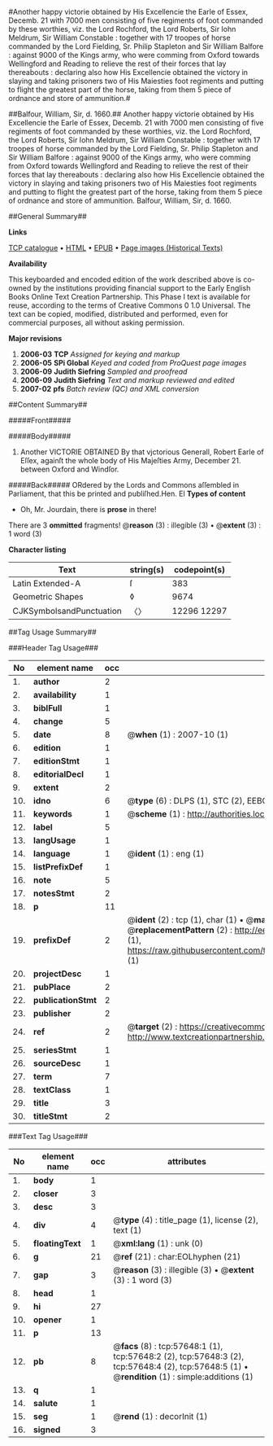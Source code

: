#Another happy victorie obtained by His Excellencie the Earle of Essex, Decemb. 21 with 7000 men consisting of five regiments of foot commanded by these worthies, viz. the Lord Rochford, the Lord Roberts, Sir Iohn Meldrum, Sir William Constable : together with 17 troopes of horse commanded by the Lord Fielding, Sr. Philip Stapleton and Sir William Balfore : against 9000 of the Kings army, who were comming from Oxford towards Wellingford and Reading to relieve the rest of their forces that lay thereabouts : declaring also how His Excellencie obtained the victory in slaying and taking prisoners two of His Maiesties foot regiments and putting to flight the greatest part of the horse, taking from them 5 piece of ordnance and store of ammunition.#

##Balfour, William, Sir, d. 1660.##
Another happy victorie obtained by His Excellencie the Earle of Essex, Decemb. 21 with 7000 men consisting of five regiments of foot commanded by these worthies, viz. the Lord Rochford, the Lord Roberts, Sir Iohn Meldrum, Sir William Constable : together with 17 troopes of horse commanded by the Lord Fielding, Sr. Philip Stapleton and Sir William Balfore : against 9000 of the Kings army, who were comming from Oxford towards Wellingford and Reading to relieve the rest of their forces that lay thereabouts : declaring also how His Excellencie obtained the victory in slaying and taking prisoners two of His Maiesties foot regiments and putting to flight the greatest part of the horse, taking from them 5 piece of ordnance and store of ammunition.
Balfour, William, Sir, d. 1660.

##General Summary##

**Links**

[TCP catalogue](http://www.ota.ox.ac.uk/tcp/)  • 
[HTML](http://tei.it.ox.ac.uk/tcp/Texts-HTML/free/A30/A30173.html)  • 
[EPUB](http://tei.it.ox.ac.uk/tcp/Texts-EPUB/free/A30/A30173.epub) • 
[Page images (Historical Texts)](https://data.historicaltexts.jisc.ac.uk/view?pubId=eebo-12258403e&pageId=eebo-12258403e-57648-1)

**Availability**

This keyboarded and encoded edition of the
	       work described above is co-owned by the institutions
	       providing financial support to the Early English Books
	       Online Text Creation Partnership. This Phase I text is
	       available for reuse, according to the terms of Creative
	       Commons 0 1.0 Universal. The text can be copied,
	       modified, distributed and performed, even for
	       commercial purposes, all without asking permission.

**Major revisions**

1. __2006-03__ __TCP__ *Assigned for keying and markup*
1. __2006-05__ __SPi Global__ *Keyed and coded from ProQuest page images*
1. __2006-09__ __Judith Siefring__ *Sampled and proofread*
1. __2006-09__ __Judith Siefring__ *Text and markup reviewed and edited*
1. __2007-02__ __pfs__ *Batch review (QC) and XML conversion*

##Content Summary##

#####Front#####

#####Body#####

1. Another VICTORIE OBTAINED By that vjctorious Generall, Robert Earle of Eſſex, againſt the whole body of His Majeſties Army, December 21. between Oxford and Windſor.

#####Back#####
ORdered by the Lords and Commons aſſembled in Parliament, that this be printed and publiſhed.Hen. El
**Types of content**

  * Oh, Mr. Jourdain, there is **prose** in there!

There are 3 **ommitted** fragments! 
 @__reason__ (3) : illegible (3)  •  @__extent__ (3) : 1 word (3)

**Character listing**


|Text|string(s)|codepoint(s)|
|---|---|---|
|Latin Extended-A|ſ|383|
|Geometric Shapes|◊|9674|
|CJKSymbolsandPunctuation|〈〉|12296 12297|

##Tag Usage Summary##

###Header Tag Usage###

|No|element name|occ|attributes|
|---|---|---|---|
|1.|__author__|2||
|2.|__availability__|1||
|3.|__biblFull__|1||
|4.|__change__|5||
|5.|__date__|8| @__when__ (1) : 2007-10 (1)|
|6.|__edition__|1||
|7.|__editionStmt__|1||
|8.|__editorialDecl__|1||
|9.|__extent__|2||
|10.|__idno__|6| @__type__ (6) : DLPS (1), STC (2), EEBO-CITATION (1), OCLC (1), VID (1)|
|11.|__keywords__|1| @__scheme__ (1) : http://authorities.loc.gov/ (1)|
|12.|__label__|5||
|13.|__langUsage__|1||
|14.|__language__|1| @__ident__ (1) : eng (1)|
|15.|__listPrefixDef__|1||
|16.|__note__|5||
|17.|__notesStmt__|2||
|18.|__p__|11||
|19.|__prefixDef__|2| @__ident__ (2) : tcp (1), char (1)  •  @__matchPattern__ (2) : ([0-9\-]+):([0-9IVX]+) (1), (.+) (1)  •  @__replacementPattern__ (2) : http://eebo.chadwyck.com/downloadtiff?vid=$1&page=$2 (1), https://raw.githubusercontent.com/textcreationpartnership/Texts/master/tcpchars.xml#$1 (1)|
|20.|__projectDesc__|1||
|21.|__pubPlace__|2||
|22.|__publicationStmt__|2||
|23.|__publisher__|2||
|24.|__ref__|2| @__target__ (2) : https://creativecommons.org/publicdomain/zero/1.0/ (1), http://www.textcreationpartnership.org/docs/. (1)|
|25.|__seriesStmt__|1||
|26.|__sourceDesc__|1||
|27.|__term__|7||
|28.|__textClass__|1||
|29.|__title__|3||
|30.|__titleStmt__|2||


###Text Tag Usage###

|No|element name|occ|attributes|
|---|---|---|---|
|1.|__body__|1||
|2.|__closer__|3||
|3.|__desc__|3||
|4.|__div__|4| @__type__ (4) : title_page (1), license (2), text (1)|
|5.|__floatingText__|1| @__xml:lang__ (1) : unk (0)|
|6.|__g__|21| @__ref__ (21) : char:EOLhyphen (21)|
|7.|__gap__|3| @__reason__ (3) : illegible (3)  •  @__extent__ (3) : 1 word (3)|
|8.|__head__|1||
|9.|__hi__|27||
|10.|__opener__|1||
|11.|__p__|13||
|12.|__pb__|8| @__facs__ (8) : tcp:57648:1 (1), tcp:57648:2 (2), tcp:57648:3 (2), tcp:57648:4 (2), tcp:57648:5 (1)  •  @__rendition__ (1) : simple:additions (1)|
|13.|__q__|1||
|14.|__salute__|1||
|15.|__seg__|1| @__rend__ (1) : decorInit (1)|
|16.|__signed__|3||

